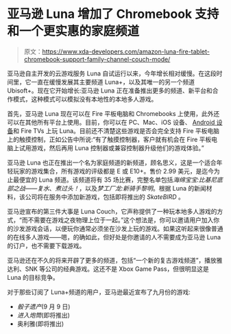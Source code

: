 # 亚马逊 Luna 增加了 Chromebook 支持和一个更实惠的家庭频道

> 原文：<https://www.xda-developers.com/amazon-luna-fire-tablet-chromebook-support-family-channel-couch-mode/>

亚马逊自主开发的云游戏服务 Luna 自试运行以来，今年增长相对缓慢。在这段时间里，它一直在缓慢发展其主要频道 Luna+，以及其唯一的另一个频道 Ubisoft+。现在它开始增长:亚马逊 Luna 正在准备推出更多的频道、新平台和合作模式，这种模式可以模拟没有本地性的本地多人游戏。

首先，亚马逊 Luna 现在可以在 Fire 平板电脑和 Chromebooks 上使用，此外还可以在其他所有平台上使用。目前，你可以在 PC、Mac、iOS 设备、 [Android 设备](https://www.xda-developers.com/amazon-luna-cloud-gaming-service-now-available-android-smartphone/)和 Fire TVs 上玩 Luna。目前还不清楚这些游戏是否会完全支持 Fire 平板电脑上的触摸控制，正如公告中所说:“有了触摸控制器，客户就有机会在 Fire 平板电脑上试用游戏，然后再用 Luna 控制器或兼容控制器升级他们的游戏体验。”

亚马逊 Luna 也正在推出一个名为家庭频道的新频道，顾名思义，这是一个适合年轻玩家的游戏集合，所有游戏的评级都是 E 或 E10+。售价 2.99 美元，是迄今为止最便宜的 Luna 频道。该频道将有 35 场比赛，完整名单包括*海绵宝宝:比基尼底部之战——复水*、*煮过头！*，以及*梦工厂龙:新骑手黎明*。根据 Luna 的新闻材料，该公司将在服务中添加新游戏，包括即将推出的 *SkateBIRD* 。

亚马逊宣布的第三件大事是 Luna Couch，它声称提供了一种玩本地多人游戏的方式，“而不需要在游戏之夜物理上位于一起。”这个想法是，你可以邀请用户加入你的沙发游戏会话，以便玩你通常必须坐在沙发上玩的游戏。如果这听起来很像普通的在线多人游戏——嗯，的确如此，但好处是你邀请的人不需要成为亚马逊 Luna 的订户，也不需要下载游戏。

亚马逊还在不久的将来开辟了更多的频道，包括“一个新的复古游戏频道”，播放雅达利、SNK 等公司的经典游戏。这还不是 Xbox Game Pass，但很明显这是 Luna 的目标竞争。

对于那些订阅了 Luna+频道的用户，亚马逊最近宣布了九月份的游戏:

*   *骰子遗产*(9 月 9 日)
*   *进入炮筒*(即将推出)
*   奥利雅(即将推出)